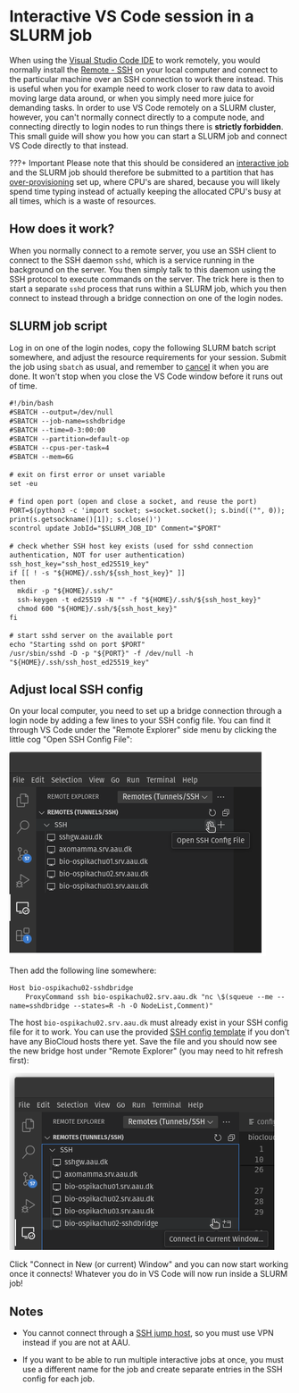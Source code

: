 # Interactive VS Code session in a SLURM job
When using the [Visual Studio Code IDE](https://code.visualstudio.com/) to work remotely, you would normally install the [Remote - SSH](https://code.visualstudio.com/docs/remote/ssh) on your local computer and connect to the particular machine over an SSH connection to work there instead. This is useful when you for example need to work closer to raw data to avoid moving large data around, or when you simply need more juice for demanding tasks. In order to use VS Code remotely on a SLURM cluster, however, you can't normally connect directly to a compute node, and connecting directly to login nodes to run things there is **strictly forbidden**. This small guide will show you how you can start a SLURM job and connect VS Code directly to that instead.

???+ Important
      Please note that this should be considered an [interactive job](../slurm/request.md#interactive-jobs) and the SLURM job should therefore be submitted to a partition that has [over-provisioning](../slurm/request/#overprovisioning) set up, where CPU's are shared, because you will likely spend time typing instead of actually keeping the allocated CPU's busy at all times, which is a waste of resources.

## How does it work?
When you normally connect to a remote server, you use an SSH client to connect to the SSH daemon `sshd`, which is a service running in the background on the server. You then simply talk to this daemon using the SSH protocol to execute commands on the server. The trick here is then to start a separate `sshd` process that runs within a SLURM job, which you then connect to instead through a bridge connection on one of the login nodes.

## SLURM job script
Log in on one of the login nodes, copy the following SLURM batch script somewhere, and adjust the resource requirements for your session. Submit the job using `sbatch` as usual, and remember to [cancel](../slurm/jobcontrol/#cancel-a-job) it when you are done. It won't stop when you close the VS Code window before it runs out of time.

```
#!/bin/bash
#SBATCH --output=/dev/null
#SBATCH --job-name=sshdbridge
#SBATCH --time=0-3:00:00
#SBATCH --partition=default-op
#SBATCH --cpus-per-task=4
#SBATCH --mem=6G

# exit on first error or unset variable
set -eu

# find open port (open and close a socket, and reuse the port)
PORT=$(python3 -c 'import socket; s=socket.socket(); s.bind(("", 0)); print(s.getsockname()[1]); s.close()')
scontrol update JobId="$SLURM_JOB_ID" Comment="$PORT"

# check whether SSH host key exists (used for sshd connection authentication, NOT for user authentication)
ssh_host_key="ssh_host_ed25519_key"
if [[ ! -s "${HOME}/.ssh/${ssh_host_key}" ]]
then
  mkdir -p "${HOME}/.ssh/"
  ssh-keygen -t ed25519 -N "" -f "${HOME}/.ssh/${ssh_host_key}"
  chmod 600 "${HOME}/.ssh/${ssh_host_key}"
fi

# start sshd server on the available port
echo "Starting sshd on port $PORT"
/usr/sbin/sshd -D -p "${PORT}" -f /dev/null -h "${HOME}/.ssh/ssh_host_ed25519_key"
```

## Adjust local SSH config
On your local computer, you need to set up a bridge connection through a login node by adding a few lines to your SSH config file. You can find it through VS Code under the "Remote Explorer" side menu by clicking the little cog "Open SSH Config File":

![Edit SSH config](../img/sshconfigvscode.png)

Then add the following line somewhere:

```
Host bio-ospikachu02-sshdbridge
    ProxyCommand ssh bio-ospikachu02.srv.aau.dk "nc \$(squeue --me --name=sshdbridge --states=R -h -O NodeList,Comment)"
```

The host `bio-ospikachu02.srv.aau.dk` must already exist in your SSH config file for it to work. You can use the provided [SSH config template](../../access/#ssh-config-file-template) if you don't have any BioCloud hosts there yet. Save the file and you should now see the new bridge host under "Remote Explorer" (you may need to hit refresh first):

![Connect through bridge host](img/sshdbridgeconnect.png)

Click "Connect in New (or current) Window" and you can now start working once it connects! Whatever you do in VS Code will now run inside a SLURM job!

## Notes
 - You cannot connect through a [SSH jump host](../../access/#using-an-ssh-jump-host), so you must use VPN instead if you are not at AAU.

 - If you want to be able to run multiple interactive jobs at once, you must use a different name for the job and create separate entries in the SSH config for each job.